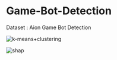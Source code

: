 # Game-Bot-Detection

Dataset : Aion Game Bot Detection

![k-means+clustering](https://user-images.githubusercontent.com/38692338/157589896-dcd6c893-e426-4afd-916d-a7c255eefa0a.png)  

![shap](https://user-images.githubusercontent.com/38692338/157952204-45977a65-0c83-4040-8b51-1d933976fbd2.png)
